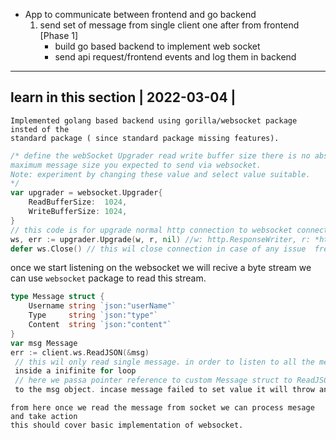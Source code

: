 - App to communicate between frontend and go backend
  1. send set of message from single client one after from frontend [Phase 1]
     - build go based backend to implement web socket
     - send api request/frontend events and log them in backend

---

## learn in this section | 2022-03-04 |

    Implemented golang based backend using gorilla/websocket package insted of the 
    standard package ( since standard package missing features).

```go
/* define the webSocket Upgrader read write buffer size there is no absolute value this is based on the 
maximum message size you expected to send via websocket.
Note: experiment by changing these value and select value suitable.
*/
var upgrader = websocket.Upgrader{
	ReadBufferSize:  1024,
	WriteBufferSize: 1024,
}
// this code is for upgrade normal http connection to websocket connection
ws, err := upgrader.Upgrade(w, r, nil) //w: http.ResponseWriter, r: *http.Request
defer ws.Close() // this wil close connection in case of any issue  free memory

```


once we start listening on the websocket we will recive a byte stream we can use `websocket`
package to read this stream.

```go
type Message struct {
	Username string `json:"userName"`
	Type     string `json:"type"`
	Content  string `json:"content"`
}
var msg Message
err := client.ws.ReadJSON(&msg)
 // this wil only read single message. in order to listen to all the meesage we need to insert this
 inside a inifinite for loop
 // here we passa pointer reference to custom Message struct to ReadJSON which will read stream and set value
 to the msg object. incase message failed to set value it will throw an error
```

    from here once we read the message from socket we can process mesage and take action
    this should cover basic implementation of websocket.
